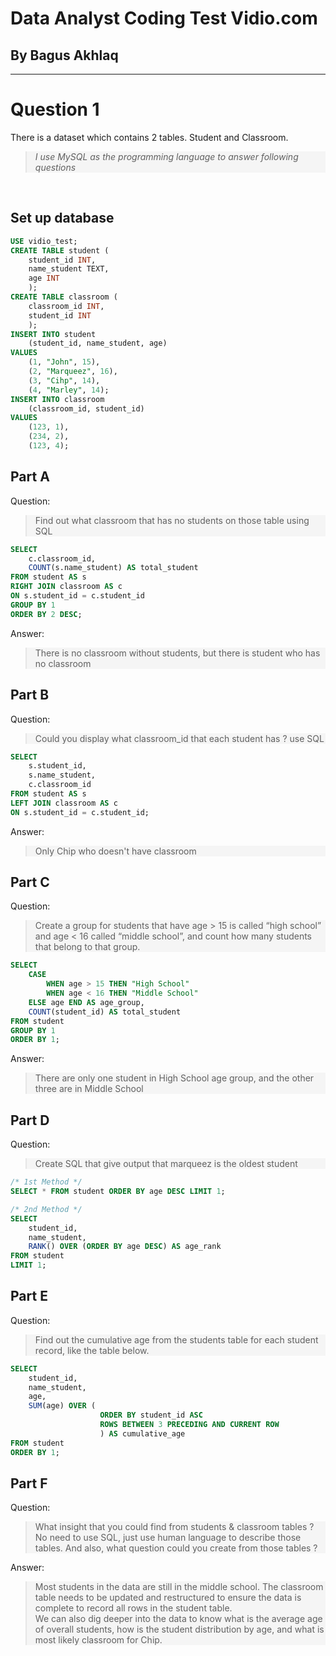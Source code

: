 <link href="https://fonts.googleapis.com/css?family=Inter" rel='stylesheet'>
<style>
    body {
        font-family:'Inter'
    }
    h1, h2, h3, h4, h5, h6 {
        font-weight: bold;
    }
    blockquote {
        background-color: rgba(220, 220, 220, 0.25);
        font-weight: 500;
    }
    p, li {
        font-weight: 400;
    }
    #port-img {
        display: block;
        margin-left: auto;
        margin-right: auto;
        width: 100%;
        max-width: 275px;
        height: auto;
    }
    #lands-img {
        display: block;
        margin-left: auto;
        margin-right: auto;
        width: 100%;
        max-width: 545px;
        height: auto;
    }
    #lands2-img {
        display: block;
        margin-left: auto;
        margin-right: auto;
        width: 100%;
        max-width: 850px;
        height: auto;
    }
    /* X-Small devices (portrait phones, less than 576px) */
    /* @media only screen and (min-width: 300px) {
		h1, h2, h3, h4, h5, p, li {font-size: 1.2vw;}
		th {font-size: 3.4vw;} 
		td {font-size: 1.4vw;} 
		pre, label {font-size: 3vw;}
		blockquote {font-size: 1.2vw;}
		.katex {font-size: 4vw;}
		input[type="checkbox" i] {width: 25px; height: 25px;}
	} */
	@media only screen and (max-width: 478px) { 
		h1, h2, h3, h4, h5, p, li {font-size: 1.2vw;}
		th {font-size: 3.4vw;} 
		td {font-size: 1.4vw;} 
		pre, label {font-size: 3vw;}
		blockquote {font-size: 1.2vw;}
		.katex {font-size: 4vw;}
		input[type="checkbox" i] {width: 25px; height: 25px;}
	}
    /* Small devices (landscape phones, less than 768px) */
    @media (max-width: 767px) { 
        th, td, pre {font-size: 2vw;} 
        }
    /* Medium devices (tablets, less than 992px) 
    @media (max-width: 991.98px) { 
        th, td, pre {font-size: 3vw;} 
        } */


</style>

# Data Analyst Coding Test Vidio.com
## By Bagus Akhlaq
---
# Question 1
There is a dataset which contains 2 tables. Student and Classroom. 
> *I use MySQL as the programming language to answer following questions*
<br>

## Set up database
```sql
USE vidio_test;
CREATE TABLE student (
	student_id INT,
    name_student TEXT,
    age INT
    );
CREATE TABLE classroom (
	classroom_id INT,
    student_id INT
    );
INSERT INTO student 
	(student_id, name_student, age)
VALUES
	(1, "John", 15),
    (2, "Marqueez", 16),
    (3, "Cihp", 14),
    (4, "Marley", 14);
INSERT INTO classroom
	(classroom_id, student_id)
VALUES
	(123, 1),
    (234, 2),
    (123, 4);
```
## Part A
Question: 
>Find out what classroom that has no students on those table using SQL

```sql
SELECT
    c.classroom_id,
    COUNT(s.name_student) AS total_student
FROM student AS s
RIGHT JOIN classroom AS c
ON s.student_id = c.student_id
GROUP BY 1
ORDER BY 2 DESC;
```
Answer:
> There is no classroom without students, but there is student who has no classroom

## Part B
Question:
>Could you display what classroom_id that each student has ? use SQL

```sql
SELECT
	s.student_id,
    s.name_student,
    c.classroom_id
FROM student AS s
LEFT JOIN classroom AS c
ON s.student_id = c.student_id;
```
Answer:
> Only Chip who doesn't have classroom

## Part C
Question:
>Create a group for students that have age > 15 is called “high school” and age < 16 called “middle school”, and count how many students that belong to that group.

```sql
SELECT 
	CASE
		WHEN age > 15 THEN "High School"
        WHEN age < 16 THEN "Middle School"
	ELSE age END AS age_group,
    COUNT(student_id) AS total_student
FROM student
GROUP BY 1
ORDER BY 1;
```
Answer:
> There are only one student in High School age group, and the other three are in Middle School

## Part D
Question:
> Create SQL that give output that marqueez is the oldest student

```sql
/* 1st Method */
SELECT * FROM student ORDER BY age DESC LIMIT 1;

/* 2nd Method */
SELECT
	student_id,
    name_student,
    RANK() OVER (ORDER BY age DESC) AS age_rank
FROM student
LIMIT 1;
```

## Part E
Question:
>Find out the cumulative age from the students table for each student record, like the table below.

```sql
SELECT
	student_id,
    name_student,
    age,
    SUM(age) OVER (
					ORDER BY student_id ASC
					ROWS BETWEEN 3 PRECEDING AND CURRENT ROW
                    ) AS cumulative_age
FROM student
ORDER BY 1;
```

## Part F
Question:
>What insight that you could find from students & classroom tables ? No need to use SQL, just use human language to describe those tables. And also, what question could you create from those tables ?

Answer:
>Most students in the data are still in the middle school. The classroom table needs to be updated and restructured to ensure the data is complete to record all rows in the student table. \
>We can also dig deeper into the data to know what is the average age of overall students, how is the student distribution by age, and what is most likely classroom for Chip.